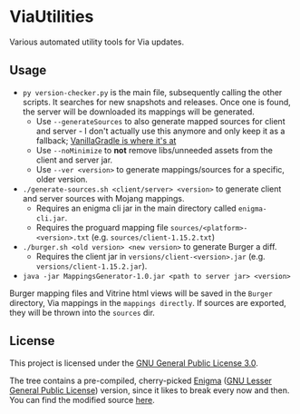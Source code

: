 # ViaUtilities
Various automated utility tools for Via updates.

## Usage
- `py version-checker.py` is the main file, subsequently calling the other scripts. It searches for new snapshots and releases. Once one is found, the server will be downloaded its mappings will be generated.
  - Use `--generateSources` to also generate mapped sources for client and server - I don't actually use this anymore and only keep it as a fallback; [VanillaGradle is where it's at](https://github.com/SpongePowered/VanillaGradle)
  - Use `--noMinimize` to **not** remove libs/unneeded assets from the client and server jar.
  - Use `--ver <version>` to generate mappings/sources for a specific, older version.
- `./generate-sources.sh <client/server> <version>` to generate client and server sources with Mojang mappings.
  - Requires an enigma cli jar in the main directory called `enigma-cli.jar`.
  - Requires the proguard mapping file `sources/<platform>-<version>.txt` (e.g. `sources/client-1.15.2.txt`)
- `./burger.sh <old version> <new version>` to generate Burger a diff.
  - Requires the client jar in `versions/client-<version>.jar` (e.g. `versions/client-1.15.2.jar`).
-  `java -jar MappingsGenerator-1.0.jar <path to server jar> <version>`

Burger mapping files and Vitrine html views will be saved in the `Burger` directory, Via mappings in the `mappings directly`. If sources are exported, they will be thrown into the `sources` dir.

## License
This project is licensed under the [GNU General Public License 3.0](https://github.com/KennyTV/ViaUtilities/blob/master/LICENSE).

The tree contains a pre-compiled, cherry-picked [Enigma](https://github.com/FabricMC/Enigma/) ([GNU Lesser General Public License](https://github.com/FabricMC/Enigma/blob/master/LICENSE)) version, since it likes to break every now and then.
You can find the modified source [here](https://github.com/KennyTV/Enigma).
